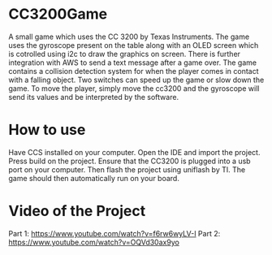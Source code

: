 # CC3200Game
A small game which uses the CC 3200 by Texas Instruments.
The game uses the gyroscope present on the table along with an OLED screen which is cotrolled using i2c to draw the graphics on screen.
There is further integration with AWS to send a text message after a game over.
The game contains a collision detection system for when the player comes in contact with a falling object.
Two switches can speed up the game or slow down the game.
To move the player, simply move the cc3200 and the gyroscope will send its values and be interpreted by the software.

# How to use
Have CCS installed on your computer. Open the IDE and import the project. Press build on the project. Ensure that the CC3200 is plugged into a usb port on your computer.
Then flash the project using uniflash by TI. The game should then automatically run on your board.

# Video of the Project
Part 1: https://www.youtube.com/watch?v=f6rw6wyLV-I
Part 2: https://www.youtube.com/watch?v=OQVd30ax9yo
